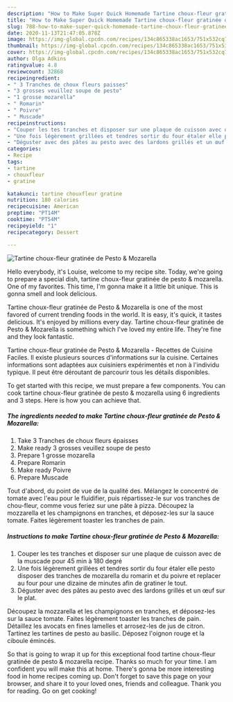 ```yaml
---
description: "How to Make Super Quick Homemade Tartine choux-fleur gratinée de Pesto &amp;amp; Mozarella"
title: "How to Make Super Quick Homemade Tartine choux-fleur gratinée de Pesto &amp;amp; Mozarella"
slug: 788-how-to-make-super-quick-homemade-tartine-choux-fleur-gratinee-de-pesto-and-amp-mozarella
date: 2020-11-13T21:47:05.878Z
image: https://img-global.cpcdn.com/recipes/134c865338ac1653/751x532cq70/tartine-choux-fleur-gratinee-de-pesto-mozarella-photo-principale-de-la-recette.jpg
thumbnail: https://img-global.cpcdn.com/recipes/134c865338ac1653/751x532cq70/tartine-choux-fleur-gratinee-de-pesto-mozarella-photo-principale-de-la-recette.jpg
cover: https://img-global.cpcdn.com/recipes/134c865338ac1653/751x532cq70/tartine-choux-fleur-gratinee-de-pesto-mozarella-photo-principale-de-la-recette.jpg
author: Olga Adkins
ratingvalue: 4.8
reviewcount: 32868
recipeingredient:
- " 3 Tranches de choux fleurs paisses"
- "3 grosses veuillez soupe de pesto"
- "1 grosse mozarella"
- " Romarin"
- " Poivre"
- " Muscade"
recipeinstructions:
- "Couper les tes tranches et disposer sur une plaque de cuisson avec de la muscade pour 45 min à 180 degré"
- "Une fois légèrement grillées et tendres sortir du four étaler elle pesto disposer des tranches de mozarella du romarin et du poivre et replacer au four pour une dizaine de minutes afin de gratiner le tout."
- "Déguster avec des pâtes au pesto avec des lardons grillés et un œuf sur le plat."
categories:
- Recipe
tags:
- tartine
- chouxfleur
- gratine

katakunci: tartine chouxfleur gratine 
nutrition: 180 calories
recipecuisine: American
preptime: "PT14M"
cooktime: "PT54M"
recipeyield: "1"
recipecategory: Dessert

---
```



![Tartine choux-fleur gratinée de Pesto &amp; Mozarella](https://img-global.cpcdn.com/recipes/134c865338ac1653/751x532cq70/tartine-choux-fleur-gratinee-de-pesto-mozarella-photo-principale-de-la-recette.jpg)

Hello everybody, it's Louise, welcome to my recipe site. Today, we're going to prepare a special dish, tartine choux-fleur gratinée de pesto &amp; mozarella. One of my favorites. This time, I'm gonna make it a little bit unique. This is gonna smell and look delicious.

Tartine choux-fleur gratinée de Pesto &amp; Mozarella is one of the most favored of current trending foods in the world. It is easy, it's quick, it tastes delicious. It's enjoyed by millions every day. Tartine choux-fleur gratinée de Pesto &amp; Mozarella is something which I've loved my entire life. They're fine and they look fantastic.

Tartine choux-fleur gratinée de Pesto &amp; Mozarella - Recettes de Cuisine Faciles. Il existe plusieurs sources d&#39;informations sur la cuisine. Certaines informations sont adaptées aux cuisiniers expérimentés et non à l&#39;individu typique. Il peut être déroutant de parcourir tous les détails disponibles.


To get started with this recipe, we must prepare a few components. You can cook tartine choux-fleur gratinée de pesto &amp; mozarella using 6 ingredients and 3 steps. Here is how you can achieve that.

<!--inarticleads1-->

##### The ingredients needed to make Tartine choux-fleur gratinée de Pesto &amp; Mozarella:

1. Take  3 Tranches de choux fleurs épaisses
1. Make ready 3 grosses veuillez soupe de pesto
1. Prepare 1 grosse mozarella
1. Prepare  Romarin
1. Make ready  Poivre
1. Prepare  Muscade


Tout d&#39;abord, du point de vue de la qualité des. Mélangez le concentré de tomate avec l&#39;eau pour le fluidifier, puis répartissez-le sur vos tranches de chou-fleur, comme vous feriez sur une pâte à pizza. Découpez la mozzarella et les champignons en tranches, et déposez-les sur la sauce tomate. Faites légèrement toaster les tranches de pain. 

<!--inarticleads2-->

##### Instructions to make Tartine choux-fleur gratinée de Pesto &amp; Mozarella:

1. Couper les tes tranches et disposer sur une plaque de cuisson avec de la muscade pour 45 min à 180 degré
1. Une fois légèrement grillées et tendres sortir du four étaler elle pesto disposer des tranches de mozarella du romarin et du poivre et replacer au four pour une dizaine de minutes afin de gratiner le tout.
1. Déguster avec des pâtes au pesto avec des lardons grillés et un œuf sur le plat.


Découpez la mozzarella et les champignons en tranches, et déposez-les sur la sauce tomate. Faites légèrement toaster les tranches de pain. Détaillez les avocats en fines lamelles et arrosez-les de jus de citron. Tartinez les tartines de pesto au basilic. Déposez l&#39;oignon rouge et la ciboule émincés. 

So that is going to wrap it up for this exceptional food tartine choux-fleur gratinée de pesto &amp; mozarella recipe. Thanks so much for your time. I am confident you will make this at home. There's gonna be more interesting food in home recipes coming up. Don't forget to save this page on your browser, and share it to your loved ones, friends and colleague. Thank you for reading. Go on get cooking!
